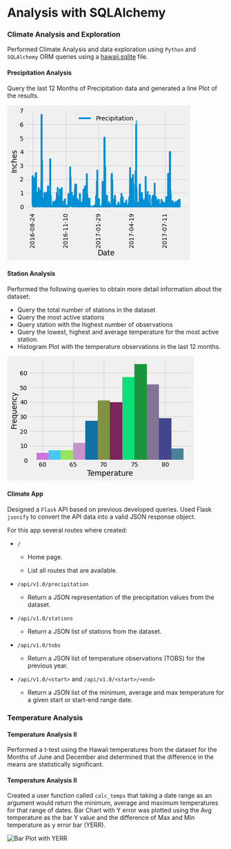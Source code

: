 # Analysis with SQLAlchemy
### Climate Analysis and Exploration
Performed Climate Analysis and data exploration using `Python` and `SQLAlchemy` ORM queries using a [hawaii.sqlite](Resources/hawaii.sqlite) file.

#### Precipitation Analysis
Query the last 12 Months of Precipitation data and generated a line Plot of the results.

<img src="plots/Precipitation.png" alt="Precipitation Plot"/>
 
#### Station Analysis
Performed the following queries to obtain more detail information about the dataset:
* Query the total number of stations in the dataset
* Query the most active stations
* Query station with the highest number of observations
* Query the lowest, highest and average temperature for the most active station.
* Histogram Plot with the temperature observations in the last 12 months.

<img src="plots/station_tobs.png" alt="Station TOBS"/>

#### Climate App
Designed a `Flask` API based on previous developed queries. Used Flask `jsonify` to convert the API data into a valid JSON response object.

For this app several routes where created:

* `/`

  * Home page.

  * List all routes that are available.

* `/api/v1.0/precipitation`

  * Return a JSON representation of the precipitation values from the dataset.

* `/api/v1.0/stations`

  * Return a JSON list of stations from the dataset.

* `/api/v1.0/tobs`

  * Return a JSON list of temperature observations (TOBS) for the previous year.

* `/api/v1.0/<start>` and `/api/v1.0/<start>/<end>`

  * Return a JSON list of the minimum, average and max temperature for a given start or start-end range date.


### Temperature Analysis

#### Temperature Analysis II
Performed a t-test using the Hawaii temperatures from the dataset for the Months of June and December and determined that the difference in the means are statistically significant.

#### Temperature Analysis II
Created a user function called `calc_temps` that taking a date range as an argument would return the minimum, average and maximum temperatures for that range of dates.
Bar Chart with Y error was plotted using the Avg temperature as the bar Y value and the difference of Max and Min temperature as y error bar (YERR).

<img src="plots/bar_plot" alt="Bar Plot with YERR"/>

